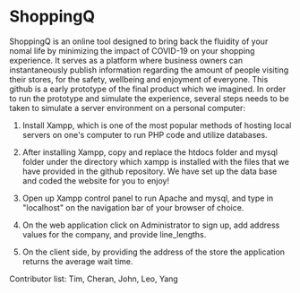 # ShoppingQ
ShoppingQ is an online tool designed to bring back the fluidity of your nomal life by minimizing the impact of COVID-19 on your shopping experience. It serves as a platform where business owners can instantaneously publish information regarding the amount of people visiting their stores, for the safety, wellbeing and enjoyment of everyone.
This github is a early prototype of the final product which we imagined. In order to run the prototype and simulate the experience, several steps needs to be taken to simulate a server environment on a personal computer:

1. Install Xampp, which is one of the most popular methods of hosting local servers on one's computer to run PHP code and utilize databases.

2. After installing Xampp, copy and replace the htdocs folder and mysql folder under the directory which xampp is installed with the files that we have provided in the github repository. We have set up the data base and coded the website for you to enjoy!

3. Open up Xampp control panel to run Apache and mysql, and type in "localhost" on the navigation bar of your browser of choice.

4. On the web application click on Administrator to sign up, add address values for the company, and provide line_lengths.

5. On the client side, by providing the address of the store the application returns the average wait time.

Contributor list: Tim, Cheran, John, Leo, Yang
